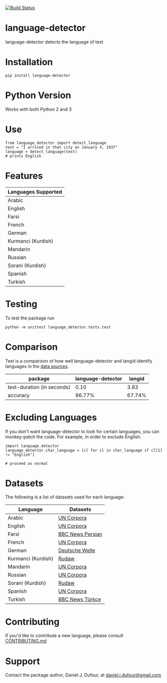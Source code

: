 [![Build Status](https://travis-ci.org/DanielJDufour/language-detector.svg?branch=master)](https://travis-ci.org/DanielJDufour/language-detector)

# language-detector
language-detector detects the language of text

# Installation
```
pip install language-detector
```

# Python Version
Works with both Python 2 and 3

# Use
```
from language_detector import detect_language
text = "I arrived in that city on January 4, 1937"
language = detect_language(text)
# prints English
```

# Features
| Languages Supported |
| ------------------- |
| Arabic |
| English |
| Farsi |
| French |
| German |
| Kurmanci (Kurdish) |
| Mandarin |
| Russian |
| Sorani (Kurdish) |
| Spanish |
| Turkish |

# Testing
To test the package run
```
python -m unittest language_detector.tests.test
```

# Comparison
Test is a comparison of how well language-detector and langid identify languages in the [data sources](language_detector/prep/sources). 
 
| package | language-detector | langid |
| ------- | ----------------- | ------ |
| test-duration (in seconds)| 0.10 | 3.83 |
| accuracy | 96.77% | 67.74% |


# Excluding Languages
If you don't want language-detector to look for certain languages, you can monkey-patch the code.  For example, in order to exclude English:
```
import language_detector
language_detector.char_language = [cl for cl in char_language if cl[1] != "English"]

# proceed as normal
``` 

# Datasets
The following is a list of datasets used for each language:  

| Language | Datasets |
| ------------------- | -------------------------- |
| Arabic | [UN Corpora](http://www.uncorpora.org/) |
| English |  [UN Corpora](http://www.uncorpora.org/) |
| Farsi | [BBC News Persian](https://www.bbc.com/persian) |
| French | [UN Corpora](http://www.uncorpora.org/) |
| German | [Deutsche Welle](https://www.dw.com/de) |
| Kurmanci (Kurdish) | [Rudaw](https://rudaw.net/kurmanci) |
| Mandarin | [UN Corpora](http://www.uncorpora.org/) |
| Russian | [UN Corpora](http://www.uncorpora.org/) |
| Sorani (Kurdish) | [Rudaw](https://www.rudaw.net/sorani) |
| Spanish | [UN Corpora](http://www.uncorpora.org/) |
| Turkish | [BBC News Türkçe](https://www.bbc.com/turkce) |

# Contributing
If you'd like to contribute a new language, please consult [CONTRIBUTING.md](CONTRIBUTING.md)

# Support
Contact the package author, Daniel J. Dufour, at daniel.j.dufour@gmail.com

